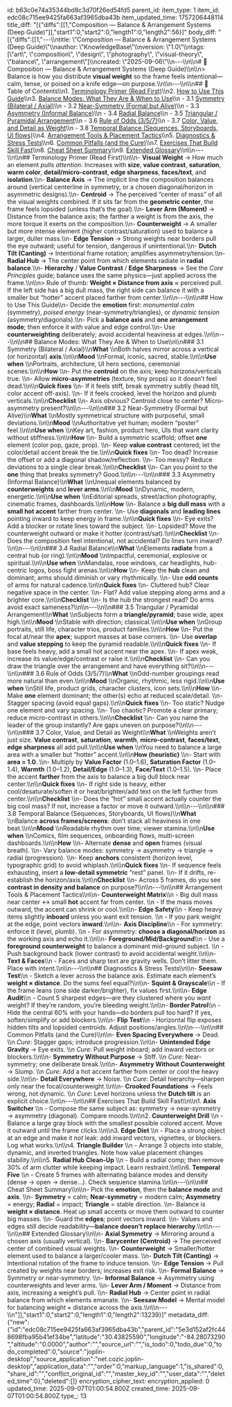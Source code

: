id: b63c0e74a35344bd8c3d70f26ed54fd5
parent_id: 
item_type: 1
item_id: edc08c715ee9425fa663af3965dba43b
item_updated_time: 1757206448114
title_diff: "[{\"diffs\":[[1,\"Composition — Balance & Arrangement Systems (Deep Guide)\"]],\"start1\":0,\"start2\":0,\"length1\":0,\"length2\":56}]"
body_diff: "[{\"diffs\":[[1,\"---\\\ntitle: \\\"Composition — Balance & Arrangement Systems (Deep Guide)\\\"\\\nauthor: \\\"KnowledgeBase\\\"\\\nversion: \\\"1.0\\\"\\\ntags: [\\\"art\\\", \\\"composition\\\", \\\"design\\\", \\\"photography\\\", \\\"visual-theory\\\", \\\"balance\\\", \\\"arrangement\\\"]\\\ncreated: \\\"2025-09-06\\\"\\\n---\\\n\\\n# 📘 Composition — Balance & Arrangement Systems (Deep Guide)\\\n\\\n> Balance is how you distribute **visual weight** so the frame feels intentional—calm, tense, or poised on a knife edge—on purpose.\\\n\\\n---\\\n\\\n## 📑 Table of Contents\\\n1. [Terminology Primer (Read First)](#terminology-primer-read-first)\\\n2. [How to Use This Guide](#how-to-use-this-guide)\\\n3. [Balance Modes: What They Are & When to Use](#balance-modes-what-they-are--when-to-use)\\\n   - 3.1 [Symmetry (Bilateral / Axial)](#31-symmetry-bilateral--axial)\\\n   - 3.2 [Near-Symmetry (Formal but Alive)](#32-nearsymmetry-formal-but-alive)\\\n   - 3.3 [Asymmetry (Informal Balance)](#33-asymmetry-informal-balance)\\\n   - 3.4 [Radial Balance](#34-radial-balance)\\\n   - 3.5 [Triangular / Pyramidal Arrangement](#35-triangular--pyramidal-arrangement)\\\n   - 3.6 [Rule of Odds (3/5/7)](#36-rule-of-odds-357)\\\n   - 3.7 [Color, Value, and Detail as Weight](#37-color-value-and-detail-as-weight)\\\n   - 3.8 [Temporal Balance (Sequences, Storyboards, UI flows)](#38-temporal-balance-sequences-storyboards-ui-flows)\\\n4. [Arrangement Tools & Placement Tactics](#arrangement-tools--placement-tactics)\\\n5. [Diagnostics & Stress Tests](#diagnostics--stress-tests)\\\n6. [Common Pitfalls (and the Cure)](#common-pitfalls-and-the-cure)\\\n7. [Exercises That Build Skill Fast](#exercises-that-build-skill-fast)\\\n8. [Cheat Sheet Summary](#cheat-sheet-summary)\\\n9. [Extended Glossary](#extended-glossary)\\\n\\\n---\\\n\\\n## Terminology Primer (Read First)\\\n\\\n- **Visual Weight** → How much an element *pulls attention*. Increases with **size**, **value contrast**, **saturation**, **warm color**, **detail/micro-contrast**, **edge sharpness**, **faces/text**, and **isolation**.\\\n- **Balance Axis** → The implicit line the composition balances around (vertical centerline in symmetry, or a chosen diagonal/horizon in asymmetric designs).\\\n- **Centroid** → The perceived “center of mass” of all the visual weights combined. If it sits far from the **geometric center**, the frame feels lopsided (unless that’s the goal).\\\n- **Lever Arm (Moment)** → Distance from the balance axis; the farther a weight is from the axis, the more torque it exerts on the composition.\\\n- **Counterweight** → A smaller but more intense element (higher contrast/saturation) used to balance a larger, duller mass.\\\n- **Edge Tension** → Strong weights near borders pull the eye outward; useful for tension, dangerous if unintentional.\\\n- **Dutch Tilt (Canting)** → Intentional frame rotation; amplifies asymmetry/tension.\\\n- **Radial Hub** → The center point from which elements radiate in **radial balance**.\\\n- **Hierarchy** / **Value Contrast** / **Edge Sharpness** → See the *Core Principles* guide; balance uses the same physics—just applied across the frame.\\\n\\\n> Rule of thumb: **Weight × Distance from axis** ≈ perceived pull. If the left side has a big dull mass, the right side can balance it with a smaller but “hotter” accent placed farther from center.\\\n\\\n---\\\n\\\n## How to Use This Guide\\\n- Decide the **emotion** first: *monumental calm* (symmetry), *poised energy* (near-symmetry/triangles), or *dynamic tension* (asymmetry/diagonals).\\\n- Pick a **balance axis** and **one arrangement mode**; then enforce it with value and edge control.\\\n- Use **counterweighting** deliberately; avoid accidental heaviness at edges.\\\n\\\n---\\\n\\\n## Balance Modes: What They Are & When to Use\\\n\\\n### 3.1 Symmetry (Bilateral / Axial)\\\n**What**  \\\nBoth halves mirror across a vertical (or horizontal) **axis**.\\\n\\\n**Mood**  \\\nFormal, iconic, sacred, stable.\\\n\\\n**Use when**  \\\nPortraits, architecture, UI hero sections, ceremonial scenes.\\\n\\\n**How**  \\\n- Put the **centroid** on the axis; keep horizons/verticals true.  \\\n- Allow **micro-asymmetries** (texture, tiny props) so it doesn’t feel dead.\\\n\\\n**Quick fixes**  \\\n- If it feels stiff, break symmetry subtly (head tilt, color accent off-axis).  \\\n- If it feels crooked, level the horizon and plumb verticals.\\\n\\\n**Checklist**  \\\n- Axis obvious? Centroid close to center? Micro-asymmetry present?\\\n\\\n---\\\n\\\n### 3.2 Near-Symmetry (Formal but Alive)\\\n**What**  \\\nMostly symmetrical structure with purposeful, small deviations.\\\n\\\n**Mood**  \\\nAuthoritative yet human; modern “poster” feel.\\\n\\\n**Use when**  \\\nKey art, fashion, product hero, UIs that want clarity without stiffness.\\\n\\\n**How**  \\\n- Build a symmetric scaffold; offset **one** element (color pop, gaze, prop).  \\\n- Keep **value contrast** centered; let the color/detail accent break the tie.\\\n\\\n**Quick fixes**  \\\n- Too dead? Increase the offset or add a diagonal shadow/reflection.  \\\n- Too messy? Reduce deviations to a single clear break.\\\n\\\n**Checklist**  \\\n- Can you point to the **one** thing that breaks symmetry? Good.\\\n\\\n---\\\n\\\n### 3.3 Asymmetry (Informal Balance)\\\n**What**  \\\nUnequal elements balanced by **counterweights** and **lever arms**.\\\n\\\n**Mood**  \\\nDynamic, modern, energetic.\\\n\\\n**Use when**  \\\nEditorial spreads, street/action photography, cinematic frames, dashboards.\\\n\\\n**How**  \\\n- Balance a **big dull mass** with a **small hot accent** farther from center.  \\\n- Use **diagonals** and **leading lines** pointing inward to keep energy in frame.\\\n\\\n**Quick fixes**  \\\n- Eye exits? Add a blocker or rotate lines toward the subject.  \\\n- Lopsided? Move the counterweight outward or make it hotter (contrast/sat).\\\n\\\n**Checklist**  \\\n- Does the composition feel intentional, not accidental? Do lines turn inward?\\\n\\\n---\\\n\\\n### 3.4 Radial Balance\\\n**What**  \\\nElements **radiate** from a central hub (or ring).\\\n\\\n**Mood**  \\\nImpactful, ceremonial, explosive or spiritual.\\\n\\\n**Use when**  \\\nMandalas, rose windows, car headlights, hub-centric logos, boss fight arenas.\\\n\\\n**How**  \\\n- Keep the **hub** clean and dominant; arms should diminish or vary rhythmically.  \\\n- Use **odd counts** of arms for natural cadence.\\\n\\\n**Quick fixes**  \\\n- Cluttered hub? Clear negative space in the center.  \\\n- Flat? Add value stepping along arms and a brighter core.\\\n\\\n**Checklist**  \\\n- Is the hub the strongest read? Do arms avoid exact sameness?\\\n\\\n---\\\n\\\n### 3.5 Triangular / Pyramidal Arrangement\\\n**What**  \\\nSubjects form a **triangle/pyramid**; base wide, apex high.\\\n\\\n**Mood**  \\\nStable with direction; classical.\\\n\\\n**Use when**  \\\nGroup portraits, still life, character trios, product families.\\\n\\\n**How**  \\\n- Put the focal at/near the **apex**; support masses at base corners.  \\\n- Use **overlap** and **value stepping** to keep the pyramid readable.\\\n\\\n**Quick fixes**  \\\n- If base feels heavy, add a small hot accent near the apex.  \\\n- If apex weak, increase its value/edge/contrast or raise it.\\\n\\\n**Checklist**  \\\n- Can you draw the triangle over the arrangement and have everything sit?\\\n\\\n---\\\n\\\n### 3.6 Rule of Odds (3/5/7)\\\n**What**  \\\nOdd-number groupings read more natural than even.\\\n\\\n**Mood**  \\\nOrganic, rhythmic, less rigid.\\\n\\\n**Use when**  \\\nStill life, product grids, character clusters, icon sets.\\\n\\\n**How**  \\\n- Make **one** element dominant; the other(s) echo at reduced scale/detail.  \\\n- Stagger spacing (avoid equal gaps).\\\n\\\n**Quick fixes**  \\\n- Too static? Nudge one element and vary spacing.  \\\n- Too chaotic? Promote a clear primary; reduce micro-contrast in others.\\\n\\\n**Checklist**  \\\n- Can you name the leader of the group instantly? Are gaps uneven on purpose?\\\n\\\n---\\\n\\\n### 3.7 Color, Value, and Detail as Weight\\\n**What**  \\\nWeights aren’t just size. **Value contrast**, **saturation**, **warmth**, **micro-contrast**, **faces/text**, **edge sharpness** all add pull.\\\n\\\n**Use when**  \\\nYou need to balance a large area with a smaller but “hotter” accent.\\\n\\\n**How (heuristic)**  \\\n- Start with **area = 1.0**.  \\\n- Multiply by **Value Factor** (1.0–1.6), **Saturation Factor** (1.0–1.4), **Warmth** (1.0–1.2), **Detail/Edge** (1.0–1.3), **Face/Text** (1.0–1.5).  \\\n- Place the accent **farther** from the axis to balance a big dull block near center.\\\n\\\n**Quick fixes**  \\\n- If right side is heavy, either cool/desaturate/soften it or heat/brighten/add text on the left further from center.\\\n\\\n**Checklist**  \\\n- Does the “hot” small accent actually counter the big cool mass? If not, increase a factor or move it outward.\\\n\\\n---\\\n\\\n### 3.8 Temporal Balance (Sequences, Storyboards, UI flows)\\\n**What**  \\\nBalance **across frames/screens**: don’t stack all heaviness in one beat.\\\n\\\n**Mood**  \\\nReadable rhythm over time; viewer stamina.\\\n\\\n**Use when**  \\\nComics, film sequences, onboarding flows, multi-screen dashboards.\\\n\\\n**How**  \\\n- Alternate **dense** and **open** frames (visual breath).  \\\n- Vary balance modes: symmetry → asymmetry → triangle → radial (progression).  \\\n- Keep **anchors** consistent (horizon level, typographic grid) to avoid whiplash.\\\n\\\n**Quick fixes**  \\\n- If sequence feels exhausting, insert a **low-detail symmetric** “rest” panel.  \\\n- If it drifts, re-establish the horizon/axis.\\\n\\\n**Checklist**  \\\n- Across 5 frames, do you see **contrast in density and balance** on purpose?\\\n\\\n---\\\n\\\n## Arrangement Tools & Placement Tactics\\\n\\\n- **Counterweight Matrix**\\\n  - Big dull mass near center ↔ small **hot** accent far from center.  \\\n  - If the mass moves outward, the accent can shrink or cool.\\\n\\\n- **Edge Safety**\\\n  - Keep heavy items slightly **inboard** unless you want exit tension.  \\\n  - If you park weight at the edge, point vectors **inward**.\\\n\\\n- **Axis Discipline**\\\n  - For symmetry: enforce it (level, plumb).  \\\n  - For asymmetry: **choose a diagonal/horizon** as the working axis and echo it.\\\n\\\n- **Foreground/Mid/Background**\\\n  - Use a **foreground counterweight** to balance a dominant mid-ground subject.  \\\n  - Push background back (lower contrast) to avoid accidental weight.\\\n\\\n- **Text & Faces**\\\n  - Faces and sharp text are gravity wells. Don’t litter them. Place with intent.\\\n\\\n---\\\n\\\n## Diagnostics & Stress Tests\\\n\\\n- **Seesaw Test**\\\n  - Sketch a lever across the balance axis. Estimate each element’s **weight × distance**. Do the sums feel equal?\\\n\\\n- **Squint & Grayscale**\\\n  - If the frame leans (one side darker/brighter), fix values first.\\\n\\\n- **Edge Audit**\\\n  - Count 5 sharpest edges—are they clustered where you *want* weight? If they’re random, you’re bleeding weight.\\\n\\\n- **Border Patrol**\\\n  - Hide the central 60% with your hands—do borders pull too hard? If yes, soften/simplify or add blockers.\\\n\\\n- **Flip Test**\\\n  - Horizontal flip exposes hidden tilts and lopsided centroids. Adjust positions/angles.\\\n\\\n---\\\n\\\n## Common Pitfalls (and the Cure)\\\n\\\n- **Even Spacing Everywhere** → Dead.  \\\n  *Cure*: Stagger gaps; introduce progression.\\\n\\\n- **Unintended Edge Gravity** → Eye exits.  \\\n  *Cure*: Pull weight inboard; add inward vectors or blockers.\\\n\\\n- **Symmetry Without Purpose** → Stiff.  \\\n  *Cure*: Near-symmetry; one deliberate break.\\\n\\\n- **Asymmetry Without Counterweight** → Slump.  \\\n  *Cure*: Add a hot accent farther from center or cool the heavy side.\\\n\\\n- **Detail Everywhere** → Noise.  \\\n  *Cure*: Detail hierarchy—sharpen only near the focal/counterweight.\\\n\\\n- **Crooked Foundations** → Feels wrong, not dynamic.  \\\n  *Cure*: Level horizons unless the **Dutch tilt** is an explicit choice.\\\n\\\n---\\\n\\\n## Exercises That Build Skill Fast\\\n\\\n1. **Axis Switcher**  \\\n   - Compose the same subject as: symmetry → near-symmetry → asymmetry (diagonal). Compare moods.\\\n\\\n2. **Counterweight Drill**  \\\n   - Balance a large gray block with the smallest possible colored accent. Move it outward until the frame clicks.\\\n\\\n3. **Edge Diet**  \\\n   - Place a strong object at an edge and make it *not* leak: add inward vectors, vignettes, or blockers. Log what works.\\\n\\\n4. **Triangle Builder**  \\\n   - Arrange 3 objects into stable, dynamic, and inverted triangles. Note how value placement changes stability.\\\n\\\n5. **Radial Hub Clean-Up**  \\\n   - Build a radial comp; then remove 30% of arm clutter while keeping impact. Learn restraint.\\\n\\\n6. **Temporal Five**  \\\n   - Create 5 frames with alternating balance modes and density (dense → open → dense…). Check sequence stamina.\\\n\\\n---\\\n\\\n## Cheat Sheet Summary\\\n\\\n- Pick the **emotion**, then the **balance mode** and **axis**.  \\\n- **Symmetry** = calm; **Near-symmetry** = modern calm; **Asymmetry** = energy; **Radial** = impact; **Triangle** = stable direction.  \\\n- Balance is **weight × distance**. Heat up small accents or move them outward to counter big masses.  \\\n- Guard the **edges**; point vectors inward.  \\\n- Values and edges still decide readability—**balance doesn’t replace hierarchy**.\\\n\\\n---\\\n\\\n## Extended Glossary\\\n\\\n- **Axial Symmetry** → Mirroring around a chosen axis (usually vertical).  \\\n- **Barycenter (Centroid)** → The perceived center of combined visual weights.  \\\n- **Counterweight** → Smaller/hotter element used to balance a larger/cooler mass.  \\\n- **Dutch Tilt (Canting)** → Intentional rotation of the frame to induce tension.  \\\n- **Edge Tension** → Pull created by weights near borders; increases exit risk.  \\\n- **Formal Balance** → Symmetry or near-symmetry.  \\\n- **Informal Balance** → Asymmetry using counterweights and lever arms.  \\\n- **Lever Arm / Moment** → Distance from axis, increasing a weight’s pull.  \\\n- **Radial Hub** → Center point in radial balance from which elements emanate.  \\\n- **Seesaw Model** → Mental model for balancing weight × distance across the axis.\\\n\\\n---\\\n\"]],\"start1\":0,\"start2\":0,\"length1\":0,\"length2\":13239}]"
metadata_diff: {"new":{"id":"edc08c715ee9425fa663af3965dba43b","parent_id":"5e3d152af2fc448698fba95b41ef34be","latitude":"30.43825590","longitude":"-84.28073290","altitude":"0.0000","author":"","source_url":"","is_todo":0,"todo_due":0,"todo_completed":0,"source":"joplin-desktop","source_application":"net.cozic.joplin-desktop","application_data":"","order":0,"markup_language":1,"is_shared":0,"share_id":"","conflict_original_id":"","master_key_id":"","user_data":"","deleted_time":0},"deleted":[]}
encryption_cipher_text: 
encryption_applied: 0
updated_time: 2025-09-07T01:00:54.800Z
created_time: 2025-09-07T01:00:54.800Z
type_: 13